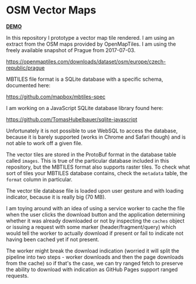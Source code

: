 # OSM Vector Maps

[**DEMO**](https://tomashubelbauer.github.io/osm-vector-map)

In this repository I prototype a vector map tile rendered. I am using an extract
from the OSM maps provided by OpenMapTiles. I am using the freely available
snapshot of Prague from 2017-07-03.

https://openmaptiles.com/downloads/dataset/osm/europe/czech-republic/prague

MBTILES file format is a SQLite database with a specific schema, documented here:

https://github.com/mapbox/mbtiles-spec

I am working on a JavaScript SQLite database library found here:

https://github.com/TomasHubelbauer/sqlite-javascript

Unfortunately it is not possible to use WebSQL to access the database, because
it is barely supported (works in Chrome and Safari though) and is not able to
work off a given file.

The vector tiles are stored in the ProtoBuf format in the database table called
`images`. This is true of the particular database included in this repository,
but the MBTILES format also supports raster tiles. To check what sort of tiles
your MBTILES database contains, check the `metadata` table, the `format` column
in particular.

The vector tile database file is loaded upon user gesture and with loading
indicator, because it is really big (70 MB).

I am toying around with an idea of using a service worker to cache the file when
the user clicks the download button and the application determining whether it
was already downloaded or not by inspecting the `caches` object or issuing a
request with some marker (header/fragment/query) which would tell the worker to
actually download if present or fail to indicate not having been cached yet if
not present.

The worker might break the download indication (worried it will split the
pipeline into two steps - worker downloads and then the page downloads from the
cache) so if that's the case, we can try ranged fetch to preserve the ability to
download with indication as GitHub Pages support ranged requests.
